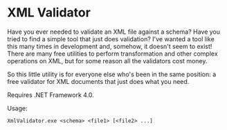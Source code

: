XML Validator
=============

Have you ever needed to validate an XML file against a schema? Have you tried to find a simple tool that just does validation? I've wanted a tool like this many times in development and, somehow, it doesn't seem to exist! There are many free utilities to perform transformation and other complex operations on XML, but for some reason all the validators cost money.

So this little utility is for everyone else who's been in the same position: a free validator for XML documents that just does what you need.

Requires .NET Framework 4.0.

Usage:

    XmlValidator.exe <schema> <file1> [<file2> ...]

